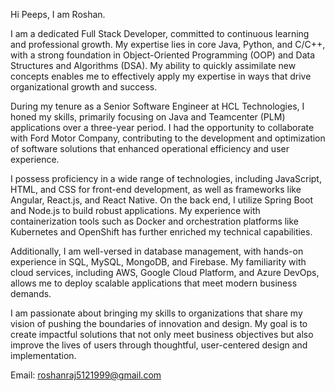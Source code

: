Hi Peeps, I am Roshan.

I am a dedicated Full Stack Developer, committed to continuous learning and professional growth. My expertise lies in core Java, Python, and C/C++, with a strong foundation in Object-Oriented Programming (OOP) and Data Structures and Algorithms (DSA). My ability to quickly assimilate new concepts enables me to effectively apply my expertise in ways that drive organizational growth and success.

During my tenure as a Senior Software Engineer at HCL Technologies, I honed my skills, primarily focusing on Java and Teamcenter (PLM) applications over a three-year period. I had the opportunity to collaborate with Ford Motor Company, contributing to the development and optimization of software solutions that enhanced operational efficiency and user experience.

I possess proficiency in a wide range of technologies, including JavaScript, HTML, and CSS for front-end development, as well as frameworks like Angular, React.js, and React Native. On the back end, I utilize Spring Boot and Node.js to build robust applications. My experience with containerization tools such as Docker and orchestration platforms like Kubernetes and OpenShift has further enriched my technical capabilities.

Additionally, I am well-versed in database management, with hands-on experience in SQL, MySQL, MongoDB, and Firebase. My familiarity with cloud services, including AWS, Google Cloud Platform, and Azure DevOps, allows me to deploy scalable applications that meet modern business demands.

I am passionate about bringing my skills to organizations that share my vision of pushing the boundaries of innovation and design. My goal is to create impactful solutions that not only meet business objectives but also improve the lives of users through thoughtful, user-centered design and implementation.

Email: roshanraj5121999@gmail.com
